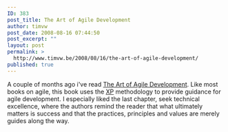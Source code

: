 ```yaml
---
ID: 383
post_title: The Art of Agile Development
author: timvw
post_date: 2008-08-16 07:44:50
post_excerpt: ""
layout: post
permalink: >
  http://www.timvw.be/2008/08/16/the-art-of-agile-development/
published: true
---
```

<p>A couple of months ago i've read <a href="http://www.amazon.com/Art-Agile-Development-James-Shore/dp/0596527675/ref=pd_bbs_sr_1?ie=UTF8&s=books&qid=1218864880&sr=1-1">The Art of Agile Development</a>. Like most books on agile, this book uses the <a href="http://en.wikipedia.org/wiki/Extreme_programming">XP</a> methodology to provide guidance for agile development. I especially liked the last chapter, seek technical excellence, where the authors remind the reader that what ultimately matters is success and that the practices, principles and values are merely guides along the way.</p>